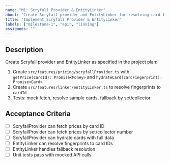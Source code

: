 ```yaml
---
name: "M1: Scryfall Provider & EntityLinker"
about: "Create Scryfall provider and EntityLinker for resolving card fingerprints"
title: "Implement Scryfall Provider & EntityLinker"
labels: ["milestone-1", "api", "linking"]
assignees: ""
---
```


## Description

Create Scryfall provider and EntityLinker as specified in the project plan:

1. Create `src/features/pricing/scryfallProvider.ts` with `getPrice(cardId): Promise<Money>` and `hydrateCard(cardFingerprint): Promise<Card>`
2. Create `src/features/linker/entityLinker.ts` to resolve fingerprints to `cardId`
3. Tests: mock fetch, resolve sample cards, fallback by set/collector

## Acceptance Criteria

- [ ] ScryfallProvider can fetch prices by card ID
- [ ] ScryfallProvider can fetch prices by set/collector number
- [ ] ScryfallProvider can hydrate cards with full data
- [ ] EntityLinker can resolve fingerprints to card IDs
- [ ] EntityLinker handles fallback resolution
- [ ] Unit tests pass with mocked API calls